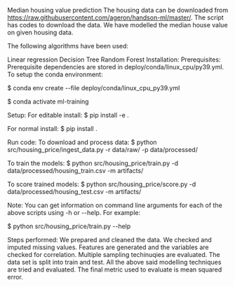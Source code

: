 Median housing value prediction
The housing data can be downloaded from https://raw.githubusercontent.com/ageron/handson-ml/master/. The script has codes to download the data. We have modelled the median house value on given housing data.

The following algorithms  have been used:

Linear regression
Decision Tree
Random Forest
Installation:
Prerequisites:
Prerequisite dependencies are stored in deploy/conda/linux_cpu/py39.yml.
 To setup the conda environment:

$ conda env create --file deploy/conda/linux_cpu_py39.yml

$ conda activate ml-training


Setup:
For editable install: $ pip install -e .

For normal install: $ pip install .

Run code:
To download and process data:
$ python src/housing_price/ingest_data.py -r data/raw/ -p data/processed/

To train the models:
$ python src/housing_price/train.py -d data/processed/housing_train.csv -m artifacts/

To score trained models:
$ python src/housing_price/score.py -d data/processed/housing_test.csv -m artifacts/

Note:
You can get information on command line arguments for each of the above scripts using -h or --help. For example:

$ python src/housing_price/train.py --help

Steps performed:
We prepared and cleaned the data.
We checked and imputed missing values.
Features are generated and the variables are checked for correlation.
Multiple sampling techinuqies are evaluated. The data set is split into train and test.
All the above said modelling techniques are tried and evaluated. The final metric used to evaluate is mean squared error.